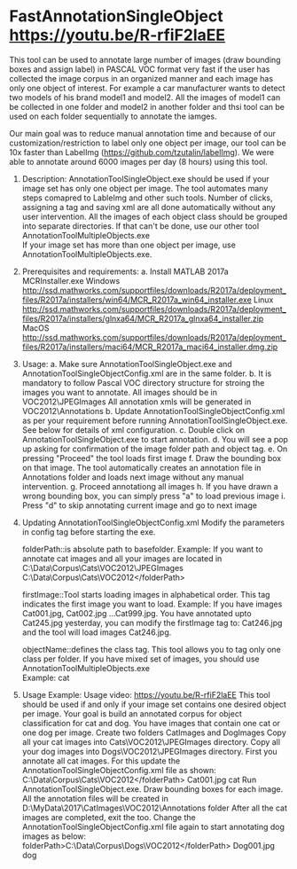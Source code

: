 # FastAnnotationSingleObject  https://youtu.be/R-rfiF2laEE
This tool can be used to annotate large number of images (draw bounding boxes and assign label) in PASCAL VOC format very fast if the user has collected the image corpus in an organized manner and each image has only one object of interest.
For example a car manufacturer wants to detect two models of his brand model1 and model2. All the images of model1 can be collected in one folder and model2 in another folder and thsi tool can be used on each folder sequentially to annotate the iamges. 

Our main goal was to reduce manual annotation time and because of our customization/restriction to label only one object per image, our tool can be 10x faster than LabelImg (https://github.com/tzutalin/labelImg). We were able to annotate around 6000 images per day (8 hours) using this tool.
 

1. Description: 
	AnnotationToolSingleObject.exe should be used if your image set has only one object per image. 
	The tool automates many steps comapred to LableImg and other such tools. 
	Number of clicks, assigning a tag and saving xml are all done automatically without any user intervention. 
	All the images of each object class should be grouped into separate directories. If that can't be done, use our other tool AnnotationToolMultipleObjects.exe   
	If your image set has more than one object per image, use AnnotationToolMultipleObjects.exe. 

2. Prerequisites and requirements:
	a. Install MATLAB 2017a MCRInstaller.exe 
	   Windows http://ssd.mathworks.com/supportfiles/downloads/R2017a/deployment_files/R2017a/installers/win64/MCR_R2017a_win64_installer.exe
	   Linux   http://ssd.mathworks.com/supportfiles/downloads/R2017a/deployment_files/R2017a/installers/glnxa64/MCR_R2017a_glnxa64_installer.zip
	   MacOS   http://ssd.mathworks.com/supportfiles/downloads/R2017a/deployment_files/R2017a/installers/maci64/MCR_R2017a_maci64_installer.dmg.zip

3. Usage:
	a. Make sure AnnotationToolSingleObject.exe and AnnotationToolSingleObjectConfig.xml are in the same folder.
	b. It is mandatory to follow Pascal VOC directory structure for stroing the images you want to annotate. 
	   All images should be in VOC2012\JPEGImages
	   All annotation xmls will be generated in VOC2012\Annotations
	b. Update AnnotationToolSingleObjectConfig.xml as per your requirement before running AnnotationToolSingleObject.exe. See below for details of xml configuration.
	c. Double click on AnnotationToolSingleObject.exe to start annotation. 
	d. You will see a pop up asking for confirmation of the image folder path and object tag. 
	e. On pressing "Proceed" the tool loads first image
	f. Draw the bounding box on that image. The tool automatically creates an annotation file in Annotations folder and loads next image without any manual intervention.
	g. Proceed annotationg all images
	h. If you have drawn a wrong bounding box, you can simply press "a" to load previous image
	i. Press "d" to skip annotating current image and go to next image

4. Updating AnnotationToolSingleObjectConfig.xml
	Modify the parameters in config tag before starting the exe.

	folderPath::is absolute path to basefolder. 
	Example: If you want to annotate cat images and all your images are located in C:\Data\Corpus\Cats\VOC2012\JPEGImages 
	<folderPath>C:\Data\Corpus\Cats\VOC2012\</folderPath>

	firstImage::Tool starts loading images in alphabetical order. This tag indicates the first image you want to load.
	Example: If you have images Cat001.jpg, Cat002.jpg ...Cat999.jpg.
	You have annotated upto Cat245.jpg yesterday, you can modify the firstImage tag to:
	<firstImage>Cat246.jpg</firstImage>
	and the tool will load images Cat246.jpg. 

	objectName::defines the class tag. This tool allows you to tag only one class per folder. 
	If you have mixed set of images, you should use AnnotationToolMultipleObjects.exe  
	Example: <objectName>cat</objectName>

5. Usage Example:
        Usage video: https://youtu.be/R-rfiF2laEE
	This tool should be used if and only if your image set contains one desired object per image.
	Your goal is build an annotated corpus for object classification for cat and dog. 
	You have images that contain one cat or one dog per image.
	Create two folders CatImages and DogImages 
	Copy all your cat images into Cats\VOC2012\JPEGImages directory.
	Copy all your dog images into Dogs\VOC2012\JPEGImages directory. 
	First you annotate all cat images.
	For this update the AnnotationToolSingleObjectConfig.xml file as shown:
	<folderPath>C:\Data\Corpus\Cats\VOC2012\</folderPath>
	<firstImage>Cat001.jpg</firstImage>
	<objectName>cat</objectName>
	Run AnnotationToolSingleObject.exe.
	Draw bounding boxes for each image.
	All the annotation files will be created in D:\MyData\2017\CatImages\VOC2012\Annotations folder
	After all the cat images are completed, exit the too.
	Change the AnnotationToolSingleObjectConfig.xml file again to start annotating dog images as below:
	folderPath>C:\Data\Corpus\Dogs\VOC2012\</folderPath>
	<firstImage>Dog001.jpg</firstImage>
	<objectName>dog</objectName>
